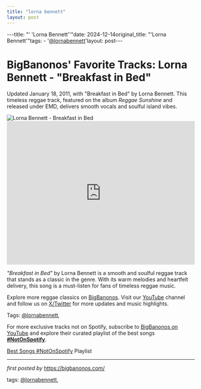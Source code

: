```yaml
---
title: "lorna bennett"
layout: post
---
```

---title: "' 'Lorna Bennett''"date: 2024-12-14original_title: "'Lorna Bennett'"tags:  - '[@lornabennett](/tags/lornabennett/)'layout: post---<!-- Post Title --><h1 >BigBanonos' Favorite Tracks: Lorna Bennett - "Breakfast in Bed"</h1> <!-- Introductory Text --><p >Updated January 18, 2011, with "Breakfast in Bed" by Lorna Bennett. This timeless reggae track, featured on the album <em>Reggae Sunshine</em> and released under EMD, delivers smooth vocals and soulful island vibes.</p> <!-- Featured Image --><div > <img src="https://i1.sndcdn.com/artworks-000050057013-31g835-t500x500.jpg" alt="Lorna Bennett - Breakfast in Bed" /></div> <!-- YouTube Video Embed --><div > <iframe width="100%" height="385" src="https://www.youtube.com/embed/jG8ciJDDH9Y" title="Lorna Bennet Breakfast in bed" frameborder="0" allow="accelerometer; autoplay; clipboard-write; encrypted-media; gyroscope; picture-in-picture; web-share" referrerpolicy="strict-origin-when-cross-origin" allowfullscreen></iframe></div> <!-- Song Information --><div > <p><em>"Breakfast in Bed"</em> by Lorna Bennett is a smooth and soulful reggae track that stands as a classic in the genre. With its warm melodies and heartfelt delivery, this song is a must-listen for fans of timeless reggae music.</p></div> <!-- Footer Links --><div > <p>Explore more reggae classics on <a href="https://bigbanonos.com/" target="_blank">BigBanonos</a>. Visit our <a href="https://www.youtube.com/[@BigBanonos](/tags/BigBanonos/)" target="_blank">YouTube</a> channel and follow us on <a href="https://x.com/bigbanonos" target="_blank">X/Twitter</a> for more updates and music highlights.</p></div> <!-- Tags --><p >Tags: [@lornabennett](/tags/lornabennett/),</p><!--Subscribe and Playlist Links--><div>    <p>For more exclusive tracks not on Spotify, subscribe to <a href="https://www.youtube.com/[@BigBanonos](/tags/BigBanonos/)" target="_blank">BigBanonos on YouTube</a> and explore their curated playlist of the best songs <strong>[#NotOnSpotify](/tags/NotOnSpotify/)</strong>.</p>    <p><a href="https://www.youtube.com/playlist?list=PLtuNtuTatqI0kFahUCbtbfenC_ET5O_tr" target="_blank">Best Songs [#NotOnSpotify](/tags/NotOnSpotify/) Playlist<br /></a></p></div><hr /><p><em>first posted by</em> <a href="https://bigbanonos.com/" rel="noopener" target="_new">https://bigbanonos.com/</a></p><p>tags: [@lornabennett](/tags/lornabennett/),</p>